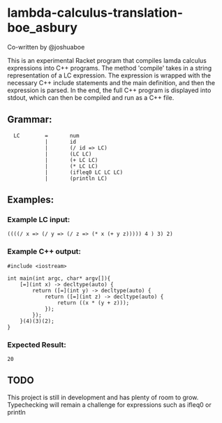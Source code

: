 # lambda-calculus-translation-boe_asbury
Co-written by @joshuaboe

This is an experimental Racket program that compiles lamda calculus expressions into C++ programs.
The method 'compile' takes in a string representation of a LC expression. The
expression is wrapped with the necessary C++ include statements and the main definition,
and then the expression is parsed. In the end, the full C++ program is displayed into
stdout, which can then be compiled and run as a C++ file.

## Grammar:
```
  LC	 	=	 	num
 	 	    |	 	id
 	    	|	 	(/ id => LC)
 	    	|	 	(LC LC)
 	     	|	 	(+ LC LC)
 	    	|	 	(* LC LC)
 	     	|	 	(ifleq0 LC LC LC)
 	    	|	 	(println LC)
```
            
## Examples:

### Example LC input: 
```
((((/ x => (/ y => (/ z => (* x (+ y z))))) 4 ) 3) 2)
```

### Example C++ output:
```
#include <iostream>

int main(int argc, char* argv[]){
    [=](int x) -> decltype(auto) {
        return ([=](int y) -> decltype(auto) {
            return ([=](int z) -> decltype(auto) {
                return ((x * (y + z)));
            });
        });
    }(4)(3)(2);
}
```

### Expected Result:
```
20
```

## TODO

This project is still in development and has plenty of room to grow.
Typechecking will remain a challenge for expressions such as ifleq0 or println


